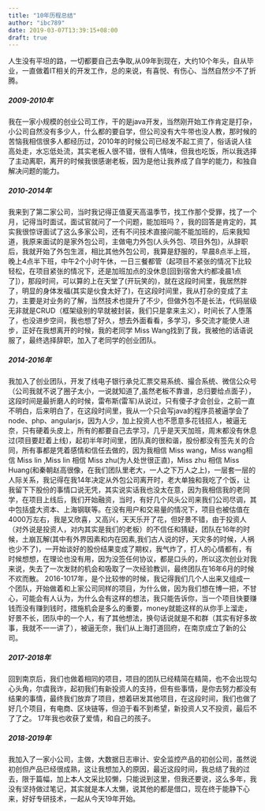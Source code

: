 ```yaml
---
title: "10年历程总结"
author: "ibc789"
date: 2019-03-07T13:39:15+08:00
draft: true
---
```




人生没有平坦的路，一切都要自己去争取,从09年到现在，大约10个年头，自从毕业，一直做着IT相关的开发工作，总的来说，有喜悦、有伤心、当然自然少不了折腾。


##### 2009-2010年
   我在一家小规模的创业公司工作，干的是java开发，当然刚开始工作肯定是打杂，小公司自然没有多少人，什么都的要自学，但公司没有大牛带也没人教，那时候的苦恼我相信很多人都经历过，2010年的时候公司已经发不起工资了，俗话说人往高处走，水忘低处流，其实老板人很不错，很有人情味，但我也吃饭，所以我选择了主动离职，离开的时候我很感谢老板，因为是他让我养成了自学的能力，和独自解决问题的能力。

##### 2010-2014年
   我来到了第二家公司，当时我记得正值夏天高温季节，找工作那个受罪，找了一个月，记得当时面试，面试官就问了一个问题，能加班吗？，我的回答是肯定的，其实我很惊讶面试了这么多家公司，还有不问技术直接问能不能加班的，后来我知道，我原来面试的是家外包公司，主做电力外包(人头外包、项目外包)，从辞职后，我就开始了外包生涯，相比其他外包公司，我算是舒服的，早晨8点半上班，晚上4点半下班，中午2个小时午休，一日三餐都管（起项目不紧张的情况下比较轻松，在项目紧张的情况下，还是加班加点的没休息[回到宿舍大约都凌晨1点了]），那段时间，可以算的上在天堂了(开玩笑的)，就在这段时间里，我居然胖了，明显的身体发福(其实是伙食太好了)，在这段时间里，我从打杂的变成了主力，主要是对业务的了解，当然技术也提升了不少，但做外包不是长法，代码层级无非就是CRUD（框架级别的早就被封装，我们只是拿来主义），时间长了人堕落了，也没进步空间，我也想了好久，想去外面看看，多学习，多交流才能使人进步，正好在我想离开的时候，我的老同学 Miss Wang找到了我，我被他的话语说服了，最终选择辞职，加入了老同学的创业团队。

##### 2014-2016年
我加入了创业团队，开发了线电子银行承兑汇票交易系统、撮合系统、微信公众号（公司我就不说了圈子太小，一说就知道了,虽然老板不靠谱，总归要给点面子），这段时间是最折磨人的时候，雷布斯(雷军)从说过，只有傻子才会创业，之前一直不明白，后来明白了，在这段时间里，我从一个只会写java的程序员被逼学会了node、php、angularjs，因为人少，加上投资人也不愿意多花钱招人，被逼无奈，只有硬着头皮上，所有的都要自己去学习，几乎是天天加班，周末都没有休息过(项目要赶着上线)，起初半年时间里，团队真的很和谐，股份都没有签先关的合同，所有事都是凭着感情和信任去做的，因为我相信 Miss wang，Miss wang相信 Miss lin ,Miss lin 相信 Miss zhu(为人处世很正直)，Miss zhu 相信 Miss Huang(和秦朝赵高很像，在我们团队里老大，一人之下万人之上)，一层套一层的人际关系，我记得在我14年决定从外包公司离开时，老大单独和我吃了个饭，让我留下下股份的事情口说无凭，其实说实话我也没太在意，因为我相信我的老同学，在项目上线后，我们开始融资，当时，有好几个风头公司来我们公司尽调，其中包括盛大资本、上海钢联等。在没有用户和交易量的情况下，项目也被估值在4000万左右，我是又欣喜，又高兴，天天乐开了花，但好景不错，由于投资人（对外说是投资人，对内其实是我们的老板）的不信任和猜疑，团队在16年的时候，土崩瓦解(其中有外界因素和内在因素,我们古人说的好，天灾多的时候，人祸也少不了)，一开始谈好的股份结果变成了期权，我气炸了，打人的心情都有，有时候想想，在理论也没有用，因为没签任何协议，都是口头的，所以这次创业对我来说，失去了一次发财的机会和吸取了一次经验教训，最终团队在16年6月的时候不欢而散。
2016-1017年，是个比较惨的时候，我记得我们几个人出来又组成一个团队，开始做着和上家公司同样的项目，为什么做，因为我们想在博一把，不甘心，可能会有人认为，为什么会有这样的想法，我只能告诉你，当一个项目快要赚钱而没有赚到钱时，措施机会是多么的重要，money就能这样的从你手上溜走，好景不长，团队中的一个人，有了其他想法，换句话说就是不和群（其实有好多故事，我就不一一讲了），被逼无奈，我们从上海打道回府，在南京成立了新的公司。

##### 2017-2018年
回到南京后，我们也做着相同的项目，项目的团队已经精简在精简，也不会出现勾心头角，尔虞我诈，起初我们有新投资人的支持，但有些事情，是你去努力都没有结果的事情，最终我们放弃了项目，想着研发其他项目，在这段时间，我们也做了好几个项目，有电商、区块链等，但迫于看不到希望，新投资人又不投资，最后不了了之。 17年我也收获了爱情，和自己的孩子。

##### 2018-2019年
我加入了一家小公司，主做，大数据日志审计、安全监控产品的初创公司，虽然说初创但产品已经很成熟，这让我想加入的原因，最近这段时间，我总结了我的过去，限于篇幅，加上本人文采比较懒，只能说到这里，但我还要说，这么多年，我没有坚持做过笔记，其实就是本人太懒，说其他的都是借口，现在终于能静下心来，好好专研技术，一起从今天19年开始。
<!--more-->
